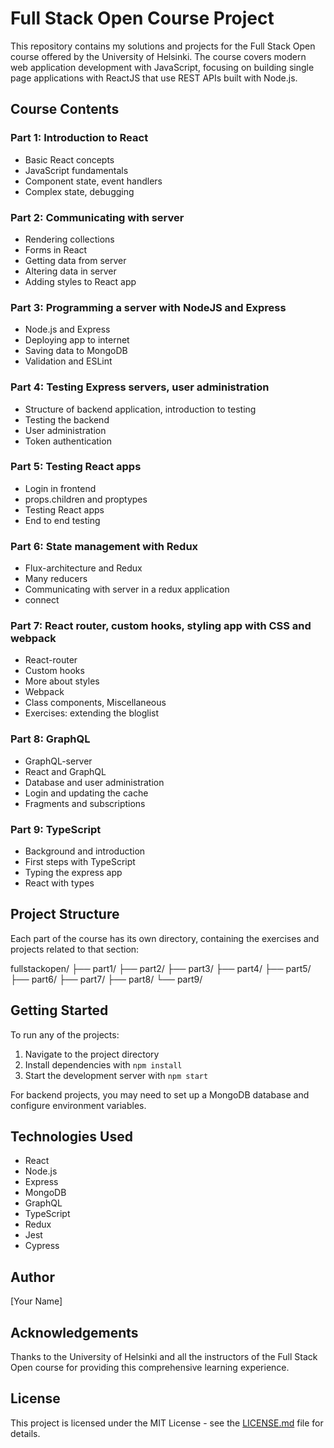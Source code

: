 # Full Stack Open Course Project

This repository contains my solutions and projects for the Full Stack Open course offered by the University of Helsinki. The course covers modern web application development with JavaScript, focusing on building single page applications with ReactJS that use REST APIs built with Node.js.

## Course Contents

### Part 1: Introduction to React
- Basic React concepts
- JavaScript fundamentals
- Component state, event handlers
- Complex state, debugging

### Part 2: Communicating with server
- Rendering collections
- Forms in React
- Getting data from server
- Altering data in server
- Adding styles to React app

### Part 3: Programming a server with NodeJS and Express
- Node.js and Express
- Deploying app to internet
- Saving data to MongoDB
- Validation and ESLint

### Part 4: Testing Express servers, user administration
- Structure of backend application, introduction to testing
- Testing the backend
- User administration
- Token authentication

### Part 5: Testing React apps
- Login in frontend
- props.children and proptypes
- Testing React apps
- End to end testing

### Part 6: State management with Redux
- Flux-architecture and Redux
- Many reducers
- Communicating with server in a redux application
- connect

### Part 7: React router, custom hooks, styling app with CSS and webpack
- React-router
- Custom hooks
- More about styles
- Webpack
- Class components, Miscellaneous
- Exercises: extending the bloglist

### Part 8: GraphQL
- GraphQL-server
- React and GraphQL
- Database and user administration
- Login and updating the cache
- Fragments and subscriptions

### Part 9: TypeScript
- Background and introduction
- First steps with TypeScript
- Typing the express app
- React with types

## Project Structure

Each part of the course has its own directory, containing the exercises and projects related to that section:

fullstackopen/
├── part1/
├── part2/
├── part3/
├── part4/
├── part5/
├── part6/
├── part7/
├── part8/
└── part9/


## Getting Started

To run any of the projects:

1. Navigate to the project directory
2. Install dependencies with `npm install`
3. Start the development server with `npm start`

For backend projects, you may need to set up a MongoDB database and configure environment variables.

## Technologies Used

- React
- Node.js
- Express
- MongoDB
- GraphQL
- TypeScript
- Redux
- Jest
- Cypress

## Author

[Your Name]

## Acknowledgements

Thanks to the University of Helsinki and all the instructors of the Full Stack Open course for providing this comprehensive learning experience.

## License

This project is licensed under the MIT License - see the [LICENSE.md](LICENSE.md) file for details.

